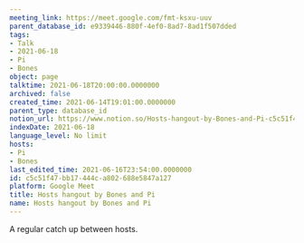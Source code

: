 ```yaml
---
meeting_link: https://meet.google.com/fmt-ksxu-uuv
parent_database_id: e9339446-880f-4ef0-8ad7-8ad1f507dded
tags:
- Talk
- 2021-06-18
- Pi
- Bones
object: page
talktime: 2021-06-18T20:00:00.0000000
archived: false
created_time: 2021-06-14T19:01:00.0000000
parent_type: database_id
notion_url: https://www.notion.so/Hosts-hangout-by-Bones-and-Pi-c5c51f47bb17444ca802688e5847a127
indexDate: 2021-06-18
language_level: No limit
hosts:
- Pi
- Bones
last_edited_time: 2021-06-16T23:54:00.0000000
id: c5c51f47-bb17-444c-a802-688e5847a127
platform: Google Meet
title: Hosts hangout by Bones and Pi
name: Hosts hangout by Bones and Pi
---
```


A regular catch up between hosts.


